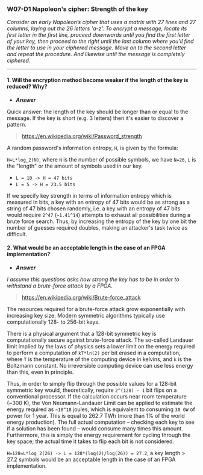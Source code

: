 ### W07-D1 Napoleon's cipher: Strength of the key

*Consider an early Napoleon’s cipher that uses a matrix with 27 lines and 27 columns, laying out the 26 letters 'a-z'. To 
encrypt a message, locate its first letter in the first line, proceed downwards until you find the first letter of your key, 
then proceed to the right until the last column where you’ll find the letter to use in your ciphered message. Move on to the 
second letter and repeat the procedure. And likewise until the message is completely ciphered.*

----

#### 1. Will the encryption method become weaker if the length of the key is reduced? Why?

- ***Answer***

Quick answer: the length of the key should be longer than or equal to the message. If the key is short (e.g. 3 letters) then it's easier to discover a pattern.


>https://en.wikipedia.org/wiki/Password_strength

A random password's information entropy, `H`, is given by the formula:

`H=L*log_2(N)`, where `N` is the number of possible symbols, we have `N=26`, `L` is the "length" or the amount of symbols used in our key.

* `L = 10 -> H = 47 bits`
* `L = 5 -> H = 23.5 bits`


If we specify key strength in terms of information entropy which is measured in bits, a key with an entropy of 47 bits would be as strong as a string of 47 bits chosen randomly, i.e. a key with an entropy of 47 bits would require `2^47` (`~1.41^14`) attempts to exhaust all possibilities during a brute force search. Thus, by increasing the entropy of the key by one bit the number of guesses required doubles, making an attacker's task twice as difficult.

#### 2. What would be an acceptable length in the case of an FPGA implementation?

- ***Answer***

*I assume this questions asks how strong the key has to be in order to withstand a brute-force attack by a FPGA.*

>https://en.wikipedia.org/wiki/Brute-force_attack

The resources required for a brute-force attack grow exponentially with increasing key size. Modern symmetric algorithms typically use computationally 128- to 256-bit keys.

There is a physical argument that a 128-bit symmetric key is computationally secure against brute-force attack. The so-called Landauer limit implied by the laws of physics sets a lower limit on the energy required to perform a computation of `kT*ln(2)` per bit erased in a computation, where `T` is the temperature of the computing device in kelvins, and `k` is the Boltzmann constant. No irreversible computing device can use less energy than this, even in principle.

Thus, in order to simply flip through the possible values for a 128-bit symmetric key would, theoretically, require `2^(128) − 1` bit flips on a conventional processor. If the calculation occurs near room temperature (~300 K), the Von Neumann-Landauer Limit can be applied to estimate the energy required as `~10^18` joules, which is equivalent to consuming `30 GW` of power for 1 year. This is equal to 262.7 TWh (more than 1% of the world energy production). The full actual computation – checking each key to see if a solution has been found – would consume many times this amount. Furthermore, this is simply the energy requirement for cycling through the key space; the actual time it takes to flip each bit is not considered.

`H=128=L*log_2(26) -> L = 128*(log(2)/log(26)) = 27.2`, a key length > 27.2 symbols would be an acceptable length in the case of an FPGA implementation.
